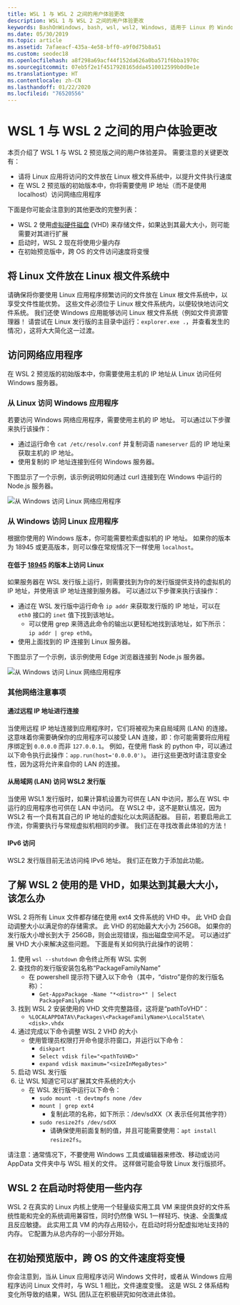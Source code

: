 ```yaml
---
title: WSL 1 与 WSL 2 之间的用户体验更改
description: WSL 1 与 WSL 2 之间的用户体验更改
keywords: BashOnWindows, bash, wsl, wsl2, Windows, 适用于 Linux 的 Windows 子系统, windowssubsystem, ubuntu, debian, suse, Windows 10
ms.date: 05/30/2019
ms.topic: article
ms.assetid: 7afaeacf-435a-4e58-bff0-a9f0d75b8a51
ms.custom: seodec18
ms.openlocfilehash: a8f298a69acf44f152da626a0ba571f6bba1970c
ms.sourcegitcommit: 07eb5f2e1f4517928165dda4510012599b0d0e1e
ms.translationtype: HT
ms.contentlocale: zh-CN
ms.lasthandoff: 01/22/2020
ms.locfileid: "76520556"
---
```

# <a name="user-experience-changes-between-wsl-1-and-wsl-2"></a>WSL 1 与 WSL 2 之间的用户体验更改

本页介绍了 WSL 1 与 WSL 2 预览版之间的用户体验差异。 需要注意的关键更改有：

- 请将 Linux 应用将访问的文件放在 Linux 根文件系统中，以提升文件执行速度
- 在 WSL 2 预览版的初始版本中，你将需要使用 IP 地址（而不是使用 localhost）访问网络应用程序

下面是你可能会注意到的其他更改的完整列表：

- WSL 2 使用[虚拟硬件磁盘](https://en.wikipedia.org/wiki/VHD_(file_format)) (VHD) 来存储文件，如果达到其最大大小，则可能需要对其进行扩展
- 启动时，WSL 2 现在将使用少量内存
- 在初始预览版中，跨 OS 的文件访问速度将变慢

## <a name="place-your-linux-files-in-your-linux-root-file-system"></a>将 Linux 文件放在 Linux 根文件系统中
请确保将你要使用 Linux 应用程序频繁访问的文件放在 Linux 根文件系统中，以享受文件性能优势。 这些文件必须位于 Linux 根文件系统内，以便较快地访问文件系统。 我们还使 Windows 应用能够访问 Linux 根文件系统（例如文件资源管理器！ 请尝试在 Linux 发行版的主目录中运行：`explorer.exe .`，并查看发生的情况），这将大大简化这一过渡。 

## <a name="accessing-network-applications"></a>访问网络应用程序
在 WSL 2 预览版的初始版本中，你需要使用主机的 IP 地址从 Linux 访问任何 Windows 服务器。

### <a name="accessing-windows-applications-from-linux"></a>从 Linux 访问 Windows 应用程序
若要访问 Windows 网络应用程序，需要使用主机的 IP 地址。 可以通过以下步骤来执行该操作：

- 通过运行命令 `cat /etc/resolv.conf` 并复制词语 `nameserver` 后的 IP 地址来获取主机的 IP 地址。 
- 使用复制的 IP 地址连接到任何 Windows 服务器。

下图显示了一个示例，该示例说明如何通过 curl 连接到在 Windows 中运行的 Node.js 服务器。 

![从 Windows 访问 Linux 网络应用程序](media/wsl2-network-l2w.png)

### <a name="accessing-linux-applications-from-windows"></a>从 Windows 访问 Linux 应用程序

根据你使用的 Windows 版本，你可能需要检索虚拟机的 IP 地址。 如果你的版本为 18945 或更高版本，则可以像在常规情况下一样使用 `localhost`。 

#### <a name="accessing-linux-on-builds-lower-than-18945"></a>在低于 [18945](https://blogs.windows.com/windowsexperience/2019/07/26/announcing-windows-10-insider-preview-build-18945/) 的版本上访问 Linux

如果服务器在 WSL 发行版上运行，则需要找到为你的发行版提供支持的虚拟机的 IP 地址，并使用该 IP 地址连接到服务器。 可以通过以下步骤来执行该操作：

- 通过在 WSL 发行版中运行命令 `ip addr` 来获取发行版的 IP 地址，可以在 `eth0` 接口的 `inet` 值下找到该地址。
   - 可以使用 grep 来筛选此命令的输出以更轻松地找到该地址，如下所示：`ip addr | grep eth0`。
- 使用上面找到的 IP 连接到 Linux 服务器。

下图显示了一个示例，该示例使用 Edge 浏览器连接到 Node.js 服务器。

![从 Windows 访问 Linux 网络应用程序](media/wsl2-network-w2l.jpg)

### <a name="other-networking-considerations"></a>其他网络注意事项

#### <a name="connecting-via-remote-ip-addresses"></a>通过远程 IP 地址进行连接

当使用远程 IP 地址连接到应用程序时，它们将被视为来自局域网 (LAN) 的连接。 这意味着你需要确保你的应用程序可以接受 LAN 连接，即：你可能需要将应用程序绑定到 `0.0.0.0` 而非 `127.0.0.1`。 例如，在使用 flask 的 python 中，可以通过以下命令执行此操作：`app.run(host='0.0.0.0')`。 进行这些更改时请注意安全性，因为这将允许来自你的 LAN 的连接。 

#### <a name="accessing-a-wsl2-distro-from-your-local-area-network-lan"></a>从局域网 (LAN) 访问 WSL2 发行版

当使用 WSL1 发行版时，如果计算机设置为可供在 LAN 中访问，那么在 WSL 中运行的应用程序也可供在 LAN 中访问。 在 WSL2 中，这不是默认情况，因为 WSL2 有一个具有其自己的 IP 地址的虚拟化以太网适配器。 目前，若要启用此工作流，你需要执行与常规虚拟机相同的步骤。 我们正在寻找改善此体验的方法！

#### <a name="ipv6-access"></a>IPv6 访问

WSL2 发行版目前无法访问纯 IPv6 地址。 我们正在致力于添加此功能。

## <a name="understanding-wsl-2-uses-a-vhd-and-what-to-do-if-you-reach-its-max-size"></a>了解 WSL 2 使用的是 VHD，如果达到其最大大小，该怎么办
WSL 2 将所有 Linux 文件都存储在使用 ext4 文件系统的 VHD 中。 此 VHD 会自动调整大小以满足你的存储需求。 此 VHD 的初始最大大小为 256GB。 如果你的发行版大小增长到大于 256GB，则会出现错误，指出磁盘空间不足。 可以通过扩展 VHD 大小来解决这些问题。 下面是有关如何执行此操作的说明：

1. 使用 `wsl --shutdown` 命令终止所有 WSL 实例
2. 查找你的发行版安装包名称“PackageFamilyName”
   - 在 powershell 提示符下键入以下命令（其中，“distro”是你的发行版名称）：
      - `Get-AppxPackage -Name "*<distro>*" | Select PackageFamilyName`
3. 找到 WSL 2 安装使用的 VHD 文件完整路径，这将是“pathToVHD”：
     - `%LOCALAPPDATA%\Packages\<PackageFamilyName>\LocalState\<disk>.vhdx`
4. 通过完成以下命令调整 WSL 2 VHD 的大小
   - 使用管理员权限打开命令提示符窗口，并运行以下命令：
      - `diskpart`
      - `Select vdisk file="<pathToVHD>"`
      - `expand vdisk maximum="<sizeInMegaBytes>"`
5. 启动 WSL 发行版
6. 让 WSL 知道它可以扩展其文件系统的大小
   - 在 WSL 发行版中运行以下命令：
      - `sudo mount -t devtmpfs none /dev`
      - `mount | grep ext4`
         - 复制此项的名称，如下所示：/dev/sdXX（X 表示任何其他字符）
      - `sudo resize2fs /dev/sdXX`
         - 请确保使用前面复制的值，并且可能需要使用：`apt install resize2fs`。

请注意：通常情况下，不要使用 Windows 工具或编辑器来修改、移动或访问 AppData 文件夹中与 WSL 相关的文件。 这样做可能会导致 Linux 发行版损坏。

## <a name="wsl-2-will-use-some-memory-on-startup"></a>WSL 2 在启动时将使用一些内存
WSL 2 在真实的 Linux 内核上使用一个轻量级实用工具 VM 来提供良好的文件系统性能和完全的系统调用兼容性，同时仍然像 WSL 1一样轻巧、快速、全面集成且反应敏捷。 此实用工具 VM 的内存占用较小，在启动时将分配虚拟地址支持的内存。 它配置为从总内存的一小部分开始。

## <a name="cross-os-file-speed-will-be-slower-in-initial-preview-builds"></a>在初始预览版中，跨 OS 的文件速度将变慢
你会注意到，当从 Linux 应用程序访问 Windows 文件时，或者从 Windows 应用程序访问 Linux 文件时，与 WSL 1 相比，文件速度变慢。 这是 WSL 2 体系结构变化所导致的结果，WSL 团队正在积极研究如何改进此体验。
